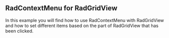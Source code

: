 ## RadContextMenu for RadGridView
In this example you will find how to use RadContextMenu with RadGridView and how to set different items based on the part of RadGridView that has been clicked.

[//]: <keywords: ItemsSource>